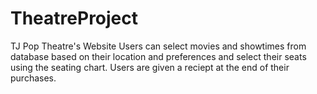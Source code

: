 # TheatreProject
TJ Pop Theatre's Website
Users can select movies and showtimes from database based on their location and preferences and select their seats using the seating chart.
Users are given a reciept at the end of their purchases. 
